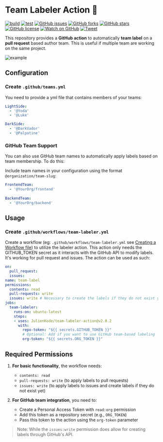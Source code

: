 # Team Labeler Action 👥

[![build](https://github.com/JulienKode/team-labeler-action/workflows/build/badge.svg)](https://github.com/JulienKode/team-labeler-action/actions)
[![test](https://github.com/JulienKode/team-labeler-action/workflows/test/badge.svg)](https://github.com/JulienKode/team-labeler-action/actions)
[![GitHub issues](https://img.shields.io/github/issues/JulienKode/team-labeler-action?style=flat-square)](https://github.com/JulienKode/team-labeler-action/issues)
[![GitHub forks](https://img.shields.io/github/forks/JulienKode/team-labeler-action?style=flat-square)](https://github.com/JulienKode/team-labeler-action/network)
[![GitHub stars](https://img.shields.io/github/stars/JulienKode/team-labeler-action?style=flat-square)](https://github.com/JulienKode/team-labeler-action/stargazers)
[![GitHub license](https://img.shields.io/github/license/JulienKode/team-labeler-action?style=flat-square)](https://github.com/JulienKode/team-labeler-action/blob/master/LICENSE)
[![Watch on GitHub](https://img.shields.io/github/watchers/JulienKode/team-labeler-action.svg?style=social)](https://github.com/JulienKode/team-labeler-action/watchers)
[![Tweet](https://img.shields.io/twitter/url/https/github.com/JulienKode/team-labeler-action.svg?style=social)](https://twitter.com/intent/tweet?text=Checkout%20this%20library%20https%3A%2F%2Fgithub.com%2FJulienKode%2Fteam-labeler-action)

This repository provides a **GitHub action** to automatically **team label** on a **pull request** based author team.
This is useful if multiple team are working on the same project.

![example](./assets/example.png)

## Configuration

### Create `.github/teams.yml`

You need to provide a yml file that contains members of your teams:

```yaml
LightSide:
  - '@Yoda'
  - '@Luke'

DarkSide:
  - '@DarkVador'
  - '@Palpatine'
```

### GitHub Team Support

You can also use GitHub team names to automatically apply labels based on team membership. To do this:

Include team names in your configuration using the format `@organization/team-slug`:

```yaml
FrontendTeam:
  - '@YourOrg/frontend'
  
BackendTeam:
  - '@YourOrg/backend'
```

## Usage

### Create `.github/workflows/team-labeler.yml`

Create a workflow (eg: `.github/workflows/team-labeler.yml` see [Creating a Workflow file](https://help.github.com/en/articles/configuring-a-workflow#creating-a-workflow-file)) to utilize the labeler action.
This action only needs the GITHUB_TOKEN secret as it interacts with the GitHub API to modify labels. It's working for pull request and issues. The action can be used as such:

```yaml
on:
  pull_request:
  issues:
name: team-label
permissions:
  contents: read
  pull-requests: write
  issues: write # Necessary to create the labels if they do not exist yet.
jobs:
  team-labeler:
    runs-on: ubuntu-latest
    steps:
    - uses: JulienKode/team-labeler-action@v2.0.2
      with:
        repo-token: "${{ secrets.GITHUB_TOKEN }}"
        # Optional: Add if you want to use GitHub team-based labeling
        org-token: "${{ secrets.ORG_TOKEN }}"
```

## Required Permissions

1. **For basic functionality**, the workflow needs:
   - `contents: read`
   - `pull-requests: write` (to apply labels to pull requests)
   - `issues: write` (to apply labels to issues and create labels if they do not exist yet)

2. **For GitHub team integration**, you need to:
   - Create a Personal Access Token with `read:org` permission
   - Add this token as a repository secret (e.g., `ORG_TOKEN`)
   - Pass this token to the action using the `org-token` parameter

> Note: While the `issues:write` permission does allow for creating labels through GitHub's API.

